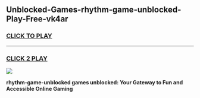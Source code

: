 
## Unblocked-Games-rhythm-game-unblocked-Play-Free-vk4ar
<h3>
<a href="https://premium76.site?title=rhythm-game-unblocked&ref=20A">CLICK TO PLAY</a></h3>
<hr>

<h3>
<a href="https://premium76.site?title=rhythm-game-unblocked&ref=20A">CLICK 2 PLAY</a>
  
</h3>

<a href="https://premium76.site?title=rhythm-game-unblocked&ref=20A"><img src="https://clearcache.store/games.png"></a>


**rhythm-game-unblocked games unblocked: Your Gateway to Fun and Accessible Online Gaming**
